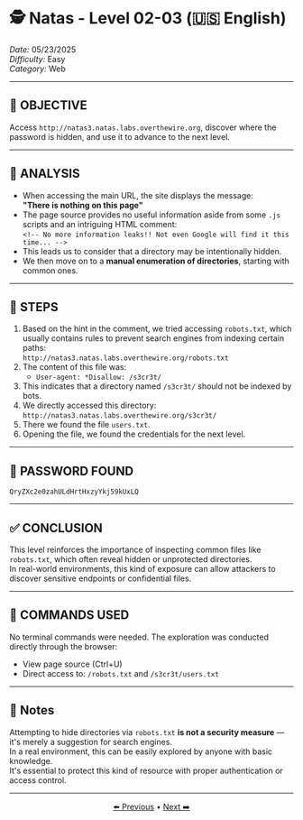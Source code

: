 # 🕵️ Natas - Level 02-03 (🇺🇸 English)  
*Date:* 05/23/2025  
*Difficulty:* Easy  
*Category:* Web

---

## 🎯 OBJECTIVE

Access `http://natas3.natas.labs.overthewire.org`, discover where the password is hidden, and use it to advance to the next level.

---

## 🔎 ANALYSIS

- When accessing the main URL, the site displays the message:  
  **"There is nothing on this page"**
- The page source provides no useful information aside from some `.js` scripts and an intriguing HTML comment:  
  `<!-- No more information leaks!! Not even Google will find it this time... -->`
- This leads us to consider that a directory may be intentionally hidden.
- We then move on to a **manual enumeration of directories**, starting with common ones.

---

## 🧱 STEPS

1. Based on the hint in the comment, we tried accessing `robots.txt`, which usually contains rules to prevent search engines from indexing certain paths:  
   `http://natas3.natas.labs.overthewire.org/robots.txt`
2. The content of this file was:
   - `User-agent: *Disallow: /s3cr3t/`
3. This indicates that a directory named `/s3cr3t/` should not be indexed by bots.
4. We directly accessed this directory:  
   `http://natas3.natas.labs.overthewire.org/s3cr3t/`
5. There we found the file `users.txt`.
6. Opening the file, we found the credentials for the next level.

---

## 🔑 PASSWORD FOUND

```
QryZXc2e0zahULdHrtHxzyYkj59kUxLQ
```

---

## ✅ CONCLUSION

This level reinforces the importance of inspecting common files like `robots.txt`, which often reveal hidden or unprotected directories.  
In real-world environments, this kind of exposure can allow attackers to discover sensitive endpoints or confidential files.

---

## 🧪 COMMANDS USED

No terminal commands were needed. The exploration was conducted directly through the browser:

- View page source (Ctrl+U)  
- Direct access to: `/robots.txt` and `/s3cr3t/users.txt`

---

## 🧠 Notes

Attempting to hide directories via `robots.txt` **is not a security measure** — it's merely a suggestion for search engines.  
In a real environment, this can be easily explored by anyone with basic knowledge.  
It's essential to protect this kind of resource with proper authentication or access control.

---

<p align="center">
  <a href="../Natas02/Readme-US.md">⬅️ Previous</a> • 
  <a href="../Natas04/Readme-US.md">Next ➡️</a>
</p>

